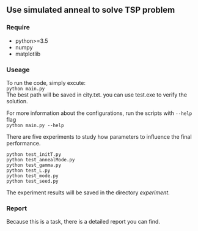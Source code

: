 ## Use simulated anneal to solve TSP problem

### Require
 * python>=3.5
 * numpy
 * matplotlib
 
 ### Useage
  To run the code, simply excute:  
  `python main.py`  
  The best path will be saved in city.txt. you can use test.exe to verify the solution.  
  
  For more information about the configurations, run the scripts with `--help` flag  
  `python main.py --help`  
  
  There are five experiments to study how parameters to influence the final performance.  
```
python test_initT.py
python test_annealMode.py
python test_gamma.py
python test_L.py
python test_mode.py
python test_seed.py
```
The experiment results will be saved in the directory *experiment*. 

### Report
Because this is a task, there is a detailed report you can find.

